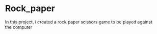 # Rock_paper
In this project, i created a rock paper scissors game to be played against the computer
